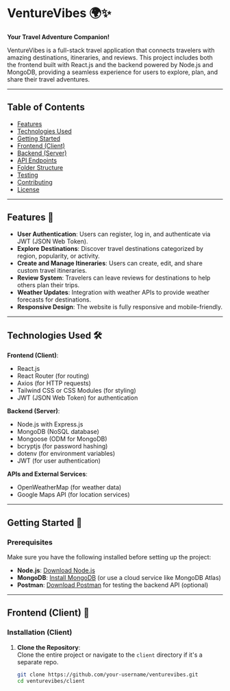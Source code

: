 # VentureVibes 🌍✨  
**Your Travel Adventure Companion!**  

VentureVibes is a full-stack travel application that connects travelers with amazing destinations, itineraries, and reviews. This project includes both the frontend built with React.js and the backend powered by Node.js and MongoDB, providing a seamless experience for users to explore, plan, and share their travel adventures.

---

## Table of Contents  
- [Features](#features)
- [Technologies Used](#technologies-used)
- [Getting Started](#getting-started)
- [Frontend (Client)](#frontend-client)
- [Backend (Server)](#backend-server)
- [API Endpoints](#api-endpoints)
- [Folder Structure](#folder-structure)
- [Testing](#testing)
- [Contributing](#contributing)
- [License](#license)

---

## Features 🚀  
- **User Authentication**: Users can register, log in, and authenticate via JWT (JSON Web Token).  
- **Explore Destinations**: Discover travel destinations categorized by region, popularity, or activity.  
- **Create and Manage Itineraries**: Users can create, edit, and share custom travel itineraries.  
- **Review System**: Travelers can leave reviews for destinations to help others plan their trips.  
- **Weather Updates**: Integration with weather APIs to provide weather forecasts for destinations.  
- **Responsive Design**: The website is fully responsive and mobile-friendly.

---

## Technologies Used 🛠️  

**Frontend (Client)**:  
- React.js  
- React Router (for routing)  
- Axios (for HTTP requests)  
- Tailwind CSS or CSS Modules (for styling)  
- JWT (JSON Web Token) for authentication  

**Backend (Server)**:  
- Node.js with Express.js  
- MongoDB (NoSQL database)  
- Mongoose (ODM for MongoDB)  
- bcryptjs (for password hashing)  
- dotenv (for environment variables)  
- JWT (for user authentication)  

**APIs and External Services**:  
- OpenWeatherMap (for weather data)  
- Google Maps API (for location services)

---

## Getting Started 🚀  

### Prerequisites  
Make sure you have the following installed before setting up the project:  
- **Node.js**: [Download Node.js](https://nodejs.org/)  
- **MongoDB**: [Install MongoDB](https://www.mongodb.com/try/download/community) (or use a cloud service like MongoDB Atlas)  
- **Postman**: [Download Postman](https://www.postman.com/) for testing the backend API (optional)

---

## Frontend (Client) 🎨  

### Installation (Client)  
1. **Clone the Repository**:  
   Clone the entire project or navigate to the `client` directory if it's a separate repo.  
   ```bash
   git clone https://github.com/your-username/venturevibes.git
   cd venturevibes/client

